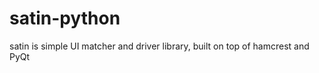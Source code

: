 satin-python
============

satin is simple UI matcher and driver library, built on top of hamcrest and PyQt